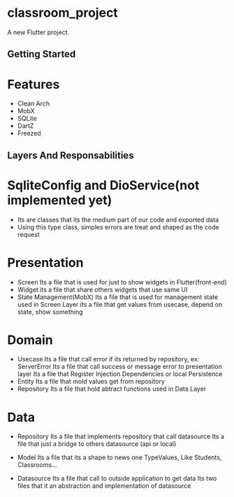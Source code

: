# classroom_project

A new Flutter project.

## Getting Started

# Features
- Clean Arch
- MobX
- SQLite
- DartZ 
- Freezed

## Layers And Responsabilities

# SqliteConfig and DioService(not implemented yet)

- Its are classes that its the medium  part of our code and exported data
- Using this type class, simples errors are treat and shaped as the code request

# Presentation
- Screen
    Its a file that is used for just to show widgets in Flutter(front-end)
- Widget
    its a file that share others widgets that use same UI
- State Management(MobX)
    Its a file that is used for management state used in Screen Layer
    its a file that get values from usecase, depend on state, show something

# Domain
- Usecase
   Its a file that call error if its returned by repository, ex: ServerError
   Its a file that call success or message error to presentation layer 
   Its a file that Register Injection Dependencies or local Persistence
- Entity
    Its a file that mold values get from repository
- Repository
    Its a file that hold abtract functions used in Data Layer

# Data

- Repository
    Its a file that implements repository that call datasource
    Its a file that just a bridge to others datasource (api or local)
    
- Model
    Its a file that its a shape to news one TypeValues, Like Students, Classrooms...

- Datasource
    Its a file that call to outside application to get data 
    Its two files that it an abstraction and implementation of datasource



